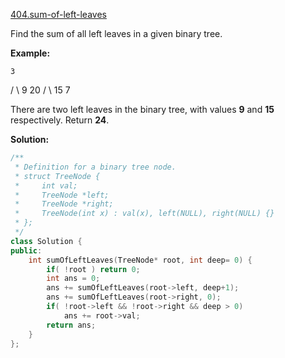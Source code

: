 [404.sum-of-left-leaves](https://leetcode.com/problems/sum-of-left-leaves/)  

Find the sum of all left leaves in a given binary tree.

**Example:**

    3
   / \\
  9  20
    /  \\
   15   7

There are two left leaves in the binary tree, with values **9** and **15** respectively. Return **24**.  



**Solution:**  

```cpp
/**
 * Definition for a binary tree node.
 * struct TreeNode {
 *     int val;
 *     TreeNode *left;
 *     TreeNode *right;
 *     TreeNode(int x) : val(x), left(NULL), right(NULL) {}
 * };
 */
class Solution {
public:
    int sumOfLeftLeaves(TreeNode* root, int deep= 0) {
        if( !root ) return 0;
        int ans = 0;
        ans += sumOfLeftLeaves(root->left, deep+1);
        ans += sumOfLeftLeaves(root->right, 0);
        if( !root->left && !root->right && deep > 0)
            ans += root->val;
        return ans;
    }
};
```
      